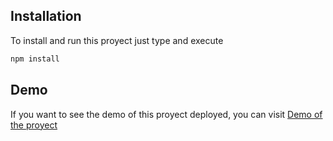 ## Installation
To install and run this proyect just type and execute
```bash
npm install
```

## Demo
If you want to see the demo of this proyect deployed, you can visit [Demo of the proyect](https://lucid-dijkstra-65d92b.netlify.app)
